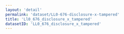 ```yaml
---
layout: 'detail'
permalink: 'dataset/LL0-676-disclosure-x-tampered'
title: 'Ll0_676_disclosure_x_tampered'
datasetID: 'LL0_676_disclosure_x_tampered'
---
```


